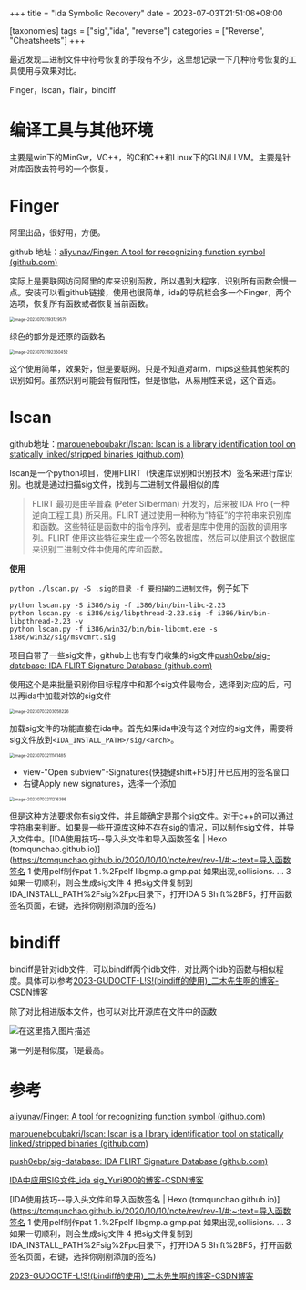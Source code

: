 +++
title = "Ida Symbolic Recovery"
date = 2023-07-03T21:51:06+08:00

[taxonomies]
tags = ["sig","ida", "reverse"]
categories = ["Reverse", "Cheatsheets"]
+++

最近发现二进制文件中符号恢复的手段有不少，这里想记录一下几种符号恢复的工具使用与效果对比。

Finger，lscan，flair，bindiff

<!-- more -->

# 编译工具与其他环境

主要是win下的MinGw，VC++，的C和C++和Linux下的GUN/LLVM。主要是针对库函数去符号的一个恢复。



# Finger

阿里出品，很好用，方便。

github 地址：[aliyunav/Finger: A tool for recognizing function symbol (github.com)](https://github.com/aliyunav/Finger)

实际上是要联网访问阿里的库来识别函数，所以遇到大程序，识别所有函数会慢一点。安装可以看github链接，使用也很简单，ida的导航栏会多一个Finger，两个选项，恢复所有函数或者恢复当前函数。

<img src="https://raw.githubusercontent.com/Military-axe/imgtable/main/202307031931288.png" alt="image-20230703193129579" style="zoom:50%;" />

绿色的部分是还原的函数名

<img src="https://raw.githubusercontent.com/Military-axe/imgtable/main/202307031923588.png" alt="image-20230703192350452" style="zoom:50%;" />

这个使用简单，效果好，但是要联网。只是不知道对arm，mips这些其他架构的识别如何。虽然识别可能会有假阳性，但是很低，从易用性来说，这个首选。

# lscan

github地址：[maroueneboubakri/lscan: lscan is a library identification tool on statically linked/stripped binaries (github.com)](https://github.com/maroueneboubakri/lscan)

lscan是一个python项目，使用FLIRT（快速库识别和识别技术）签名来进行库识别。也就是通过扫描sig文件，找到与二进制文件最相似的库

> FLIRT 最初是由辛普森 (Peter Silberman) 开发的，后来被 IDA Pro (一种逆向工程工具) 所采用。FLIRT 通过使用一种称为“特征”的字符串来识别库和函数。这些特征是函数中的指令序列，或者是库中使用的函数的调用序列。FLIRT 使用这些特征来生成一个签名数据库，然后可以使用这个数据库来识别二进制文件中使用的库和函数。

**使用**

`python ./lscan.py -S .sig的目录 -f 要扫描的二进制文件`，例子如下

```shell
python lscan.py -S i386/sig -f i386/bin/bin-libc-2.23
python lscan.py -s i386/sig/libpthread-2.23.sig -f i386/bin/bin-libpthread-2.23 -v
python lscan.py -f i386/win32/bin/bin-libcmt.exe -s i386/win32/sig/msvcmrt.sig
```

项目自带了一些sig文件，github上也有专门收集的sig文件[push0ebp/sig-database: IDA FLIRT Signature Database (github.com)](https://github.com/push0ebp/sig-database)

使用这个是来批量识别你目标程序中和那个sig文件最吻合，选择到对应的后，可以再ida中加载对饮的sig文件

<img src="https://raw.githubusercontent.com/Military-axe/imgtable/main/202307032030931.png" alt="image-20230703203058226" style="zoom:50%;" />

加载sig文件的功能直接在ida中。首先如果ida中没有这个对应的sig文件，需要将sig文件放到`<IDA_INSTALL_PATH>/sig/<arch>`。

<img src="https://raw.githubusercontent.com/Military-axe/imgtable/main/202307032111710.png" alt="image-20230703211141485" style="zoom:50%;" />

+ view-"Open subview"-Signatures(快捷键shift+F5)打开已应用的签名窗口
+ 右键Apply new signatures，选择一个添加

<img src="https://raw.githubusercontent.com/Military-axe/imgtable/main/202307032112628.png" alt="image-20230703211216386" style="zoom:50%;" />

但是这种方法要求你有sig文件，并且能确定是那个sig文件。对于c++的可以通过字符串来判断。如果是一些开源库这种不存在sig的情况，可以制作sig文件，并导入文件中。[IDA使用技巧--导入头文件和导入函数签名 | Hexo (tomqunchao.github.io)](https://tomqunchao.github.io/2020/10/10/note/rev/rev-1/#:~:text=导入函数签名 1 使用pelf制作pat 1 .%2Fpelf libgmp.a gmp.pat 如果出现,collisions. ... 3 如果一切顺利，则会生成sig文件 4 把sig文件复制到IDA_INSTALL_PATH%2Fsig%2Fpc目录下，打开IDA 5 Shift%2BF5，打开函数签名页面，右键，选择你刚刚添加的签名)

# bindiff

bindiff是针对idb文件，可以bindiff两个idb文件，对比两个idb的函数与相似程度。具体可以参考[2023-GUDOCTF-L!S!(bindiff的使用)_二木先生啊的博客-CSDN博客](https://blog.csdn.net/qq_54894802/article/details/130211890)

除了对比相进版本文件，也可以对比开源库在文件中的函数

![在这里插入图片描述](https://raw.githubusercontent.com/Military-axe/imgtable/main/202307032147866.png)

第一列是相似度，1是最高。

# 参考

[aliyunav/Finger: A tool for recognizing function symbol (github.com)](https://github.com/aliyunav/Finger)

[maroueneboubakri/lscan: lscan is a library identification tool on statically linked/stripped binaries (github.com)](https://github.com/maroueneboubakri/lscan)

[push0ebp/sig-database: IDA FLIRT Signature Database (github.com)](https://github.com/push0ebp/sig-database)

[IDA中应用SIG文件_ida sig_Yuri800的博客-CSDN博客](https://blog.csdn.net/lixiangminghate/article/details/81352205)

[IDA使用技巧--导入头文件和导入函数签名 | Hexo (tomqunchao.github.io)](https://tomqunchao.github.io/2020/10/10/note/rev/rev-1/#:~:text=导入函数签名 1 使用pelf制作pat 1 .%2Fpelf libgmp.a gmp.pat 如果出现,collisions. ... 3 如果一切顺利，则会生成sig文件 4 把sig文件复制到IDA_INSTALL_PATH%2Fsig%2Fpc目录下，打开IDA 5 Shift%2BF5，打开函数签名页面，右键，选择你刚刚添加的签名)

[2023-GUDOCTF-L!S!(bindiff的使用)_二木先生啊的博客-CSDN博客](https://blog.csdn.net/qq_54894802/article/details/130211890)
